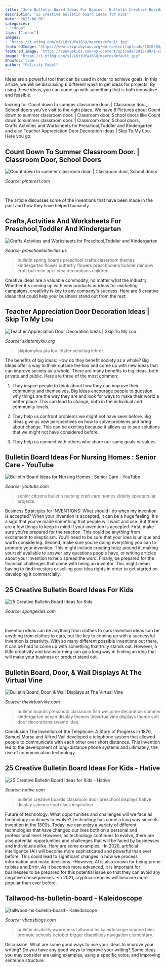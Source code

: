```yaml
---
title: "June Bulletin Board Ideas For Babies : Bulletin Creative Boards Classroom Door Preschool Displays Hative Display Science Cool Class Inspiration"
description: "25 creative bulletin board ideas for kids"
date: "2023-08-06"
categories:
- "ideas"
tags: ["ideas"]
images:
- "https://i.ytimg.com/vi/LUtYUfa16SU/maxresdefault.jpg"
featuredImage: "https://www.skiptomylou.org/wp-content/uploads/2010/04/TeacherDoor-superstar-1.jpg"
featured_image: "https://spongekids.com/wp-content/uploads/2015/09/1-candy-themed-bulletin-board.jpg"
image: "https://i.ytimg.com/vi/LUtYUfa16SU/maxresdefault.jpg"
ShowToc: true
author: "Felicity Fadel"
---
```



Ideas are a powerful tool that can be used in order to achieve goals. In this article, we will be discussing 6 different ways to get ideas for projects. By using these ideas, you can come up with something that is both innovative and feasible.

	

		
looking for Count down to summer classroom door. | Classroom door, School doors you've visit to the right place. We have 8 Pictures about Count down to summer classroom door. | Classroom door, School doors like Count down to summer classroom door. | Classroom door, School doors, Crafts,Actvities and Worksheets for Preschool,Toddler and Kindergarten and also Teacher Appreciation Door Decoration Ideas | Skip To My Lou. Here you go:
		
    
## Count Down To Summer Classroom Door. | Classroom Door, School Doors

<img loading=lazy src="https://i.pinimg.com/736x/45/2c/f9/452cf946b7dc786ec79f213c0896c1e8.jpg" onerror="this.onerror=null;this.src='https://tse4.mm.bing.net/th?id=OIP.KgF_QTj6W0cll_kGAyeayAHaJ3&amp;pid=15.1';" alt="Count down to summer classroom door. | Classroom door, School doors">

_Source: pinterest.com_

>. 

	

The article discusses some of the inventions that have been made in the past and how they have helped humanity.

    
## Crafts,Actvities And Worksheets For Preschool,Toddler And Kindergarten

<img loading=lazy src="http://www.preschoolactivities.us/wp-content/uploads/2015/02/spring-bulletin-board-5.jpg" onerror="this.onerror=null;this.src='https://tse3.mm.bing.net/th?id=OIP.Si32TNRQfPpONxyZTRSwnAHaFh&amp;pid=15.1';" alt="Crafts,Actvities and Worksheets for Preschool,Toddler and Kindergarten">

_Source: preschoolactivities.us_

>bulletin spring boards preschool crafts classroom themes kindergarten flower butterfly flowers preschoolers toddler rainbow craft bullentin april idea decorations children. 

	

Creative ideas are a valuable commodity, no matter what the industry. Whether it's coming up with new products or ideas for marketing campaigns, creativity is key to any company's success. Here are 5 creative ideas that could help your business stand out from the rest: 

    
## Teacher Appreciation Door Decoration Ideas | Skip To My Lou

<img loading=lazy src="https://www.skiptomylou.org/wp-content/uploads/2010/04/TeacherDoor-superstar-1.jpg" onerror="this.onerror=null;this.src='https://tse1.mm.bing.net/th?id=OIP.cYkg-tU2Kjc2ahS02dihHwAAAA&amp;pid=15.1';" alt="Teacher Appreciation Door Decoration Ideas | Skip To My Lou">

_Source: skiptomylou.org_

>skiptomylou pta lou letzter schultag lehrer. 

	

The benefits of big ideas: How do they benefit society as a whole?
Big Ideas offer a way to think outside the box and come up with new ideas that can improve society as a whole. There are many benefits to big ideas, both private and public. Here are three of the most common: 
1) They inspire people to think about how they can improve their community and themselves. Big Ideas encourage people to question why things are the way they are and look for ways to make their world a better place. This can lead to change, both in the individual and community levels.

2) They help us confront problems we might not have seen before. Big Ideas give us new perspectives on how to solve problems and bring about change. This can be exciting because it allows us to see solutions that we might not have considered before.

3) They help us connect with others who share our same goals or values.

    
## Bulletin Board Ideas For Nursing Homes : Senior Care - YouTube

<img loading=lazy src="https://i.ytimg.com/vi/LUtYUfa16SU/maxresdefault.jpg" onerror="this.onerror=null;this.src='https://tse1.mm.bing.net/th?id=OIP.aaS_so14US06a8jI6eQTIQHaEK&amp;pid=15.1';" alt="Bulletin Board Ideas for Nursing Homes : Senior Care - YouTube">

_Source: youtube.com_

>senior citizens bulletin nursing craft care homes elderly spectacular projects. 

	

Business Strategies for INVENTIONS: What should I do when my invention is accepted?
When your invention is accepted, it can be a huge feeling. It's a sign that you've made something that people will want and use. But there are a few things to keep in mind if your invention is accepted. 
First, make sure you're prepared for the reaction. This could be anything from excitement to skepticism. You'll need to be sure that your idea is unique and worth considering. 
Second, make sure you're doing everything you can to promote your invention. This might include creating buzz around it, making yourself available to answer any questions people have, or writing articles about your invention to help spread the word. 
Finally, be prepared for the financial challenges that come with being an inventor. This might mean having to find investors or selling your idea rights in order to get started on developing it commercially.

    
## 25 Creative Bulletin Board Ideas For Kids

<img loading=lazy src="https://spongekids.com/wp-content/uploads/2015/09/1-candy-themed-bulletin-board.jpg" onerror="this.onerror=null;this.src='https://tse3.mm.bing.net/th?id=OIP.LTxokux8TIDi1t3sR5_HtwHaMT&amp;pid=15.1';" alt="25 Creative Bulletin Board Ideas for Kids">

_Source: spongekids.com_

>. 

	

Invention ideas can be anything from clothes to cars
Invention ideas can be anything from clothes to cars, but the key to coming up with a successful invention is creativity. With so many different possible inventions out there, it can be hard to come up with something that truly stands out. However, a little creativity and brainstorming can go a long way in finding an idea that will make your business or product stand out.

    
## Bulletin Board, Door, &amp; Wall Displays At The Virtual Vine

<img loading=lazy src="http://www.thevirtualvine.com/images/oceans/oc/schbb.jpg" onerror="this.onerror=null;this.src='https://tse2.mm.bing.net/th?id=OIP.vOtcci6Lic3PJNRjtweM3gHaHc&amp;pid=15.1';" alt="Bulletin Board, Door, &amp; Wall Displays at The Virtual Vine">

_Source: thevirtualvine.com_

>bulletin boards preschool classroom fish welcome decoration summer kindergarten ocean display themes thevirtualvine displays theme soft door decorations swamp idea. 

	

Conclusion
The Invention of the Telephone: A Story of Progress
In 1876, Samuel Morse and Alfred Vail developed a telephone system that allowed people to communicate with each other over short distances. This invention led to the development of long-distance phone systems and ultimately, the rise of communication technology.

    
## 25 Creative Bulletin Board Ideas For Kids - Hative

<img loading=lazy src="https://hative.com/wp-content/uploads/2014/06/bulletin-board-ideas/bulletin-board-ideas.jpg" onerror="this.onerror=null;this.src='https://tse1.mm.bing.net/th?id=OIP.k9vedxqPhenAzQYUnvIE-wHaQq&amp;pid=15.1';" alt="25 Creative Bulletin Board Ideas for Kids - Hative">

_Source: hative.com_

>bulletin creative boards classroom door preschool displays hative display science cool class inspiration. 

	

Future of technology: What opportunities and challenges will we face as technology continues to evolve?
Technology has come a long way since its invention in the 1800s. Today, we can enjoy a variety of different technologies that have changed our lives both on a personal and professional level. However, as technology continues to evolve, there are also potential opportunities and challenges that will be faced by businesses and individuals alike. Here are some examples: 
-In 2020, artificial intelligence (AI) will become more sophisticated and powerful than ever before. This could lead to significant changes in how we process information and make decisions. 
-However, AI is also known for being prone to bias and Error. As it becomes more advanced, it is important for businesses to be prepared for this potential issue so that they can avoid any negative consequences. 
-In 2021, cryptocurrencies will become more popular than ever before.

    
## Tallwood-hs-bulletin-board - Kaleidoscope

<img loading=lazy src="http://www.vbcpsblogs.com/kaleidoscope/wp-content/uploads/2016/10/Tallwood-HS-bulletin-board-1024x683.jpg" onerror="this.onerror=null;this.src='https://tse4.mm.bing.net/th?id=OIP.CdfvQcIg4rt237A3P4YiKwHaE8&amp;pid=15.1';" alt="tallwood-hs-bulletin-board - Kaleidoscope">

_Source: vbcpsblogs.com_

>bulletin disability awareness tallwood hs kaleidoscope simone biles promote schools october bigger disabilities navigation elementary. 

	

Discussion: What are some good ways to use your ideas to improve your writing?
Do you have any good ways to improve your writing? Some ideas you may consider are using examples, using a specific voice, and improving sentence structure.

